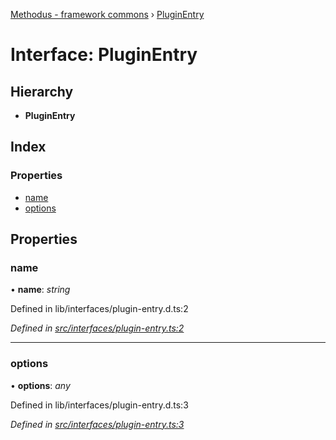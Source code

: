 [Methodus - framework commons](../globals.md) › [PluginEntry](pluginentry.md)

# Interface: PluginEntry

## Hierarchy

* **PluginEntry**

## Index

### Properties

* [name](pluginentry.md#name)
* [options](pluginentry.md#options)

## Properties

###  name

• **name**: *string*

Defined in lib/interfaces/plugin-entry.d.ts:2

*Defined in [src/interfaces/plugin-entry.ts:2](https://github.com/nodulusteam/methodus.dev/blob/3099105/modules/framework/framework-commons/src/interfaces/plugin-entry.ts#L2)*

___

###  options

• **options**: *any*

Defined in lib/interfaces/plugin-entry.d.ts:3

*Defined in [src/interfaces/plugin-entry.ts:3](https://github.com/nodulusteam/methodus.dev/blob/3099105/modules/framework/framework-commons/src/interfaces/plugin-entry.ts#L3)*
